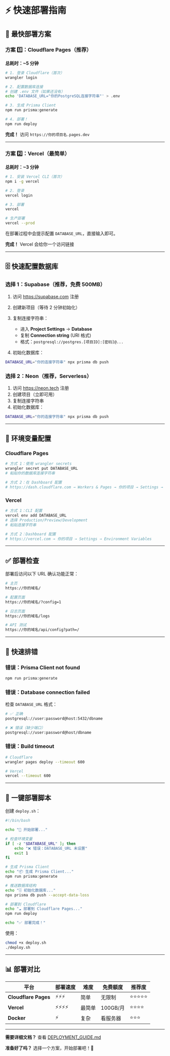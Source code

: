 # ⚡ 快速部署指南

## 🎯 最快部署方案

### 方案 1️⃣：Cloudflare Pages（推荐）

**总耗时：~5 分钟**

```bash
# 1. 登录 Cloudflare（首次）
wrangler login

# 2. 配置数据库连接
# 创建 .env 文件（如果还没有）
echo 'DATABASE_URL="你的PostgreSQL连接字符串"' > .env

# 3. 生成 Prisma Client
npm run prisma:generate

# 4. 部署！
npm run deploy
```

**完成！** 访问 `https://你的项目名.pages.dev`

---

### 方案 2️⃣：Vercel（最简单）

**总耗时：~3 分钟**

```bash
# 1. 安装 Vercel CLI（首次）
npm i -g vercel

# 2. 登录
vercel login

# 3. 部署
vercel

# 生产部署
vercel --prod
```

在部署过程中会提示配置 `DATABASE_URL`，直接输入即可。

**完成！** Vercel 会给你一个访问链接

---

## 🗄️ 快速配置数据库

### 选择 1：Supabase（推荐，免费 500MB）

1. 访问 https://supabase.com 注册
2. 创建新项目（等待 2 分钟初始化）
3. 复制连接字符串：
   - 进入 **Project Settings** → **Database**
   - 复制 **Connection string** (URI 格式)
   - 格式：`postgresql://postgres.[项目ID]:[密码]@...`

4. 初始化数据库：
```bash
DATABASE_URL="你的连接字符串" npx prisma db push
```

### 选择 2：Neon（推荐，Serverless）

1. 访问 https://neon.tech 注册
2. 创建项目（立即可用）
3. 复制连接字符串
4. 初始化数据库：
```bash
DATABASE_URL="你的连接字符串" npx prisma db push
```

---

## 🔧 环境变量配置

### Cloudflare Pages

```bash
# 方式 1：使用 wrangler secrets
wrangler secret put DATABASE_URL
# 粘贴你的数据库连接字符串

# 方式 2：在 Dashboard 配置
# https://dash.cloudflare.com → Workers & Pages → 你的项目 → Settings → Environment variables
```

### Vercel

```bash
# 方式 1：CLI 配置
vercel env add DATABASE_URL
# 选择 Production/Preview/Development
# 粘贴连接字符串

# 方式 2：Dashboard 配置
# https://vercel.com → 你的项目 → Settings → Environment Variables
```

---

## ✅ 部署检查

部署后访问以下 URL 确认功能正常：

```bash
# 主页
https://你的域名/

# 配置页面
https://你的域名/?config=1

# 日志页面
https://你的域名/logs

# API 测试
https://你的域名/api/config?path=/
```

---

## 🐛 快速排错

### 错误：Prisma Client not found

```bash
npm run prisma:generate
```

### 错误：Database connection failed

检查 `DATABASE_URL` 格式：
```bash
# ✅ 正确
postgresql://user:password@host:5432/dbname

# ❌ 错误（缺少端口）
postgresql://user:password@host/dbname
```

### 错误：Build timeout

```bash
# Cloudflare
wrangler pages deploy --timeout 600

# Vercel
vercel --timeout 600
```

---

## 🚀 一键部署脚本

创建 `deploy.sh`：

```bash
#!/bin/bash

echo "🚀 开始部署..."

# 检查环境变量
if [ -z "$DATABASE_URL" ]; then
    echo "❌ 错误：DATABASE_URL 未设置"
    exit 1
fi

# 生成 Prisma Client
echo "📦 生成 Prisma Client..."
npm run prisma:generate

# 推送数据库结构
echo "🗄️ 初始化数据库..."
npx prisma db push --accept-data-loss

# 部署到 Cloudflare
echo "☁️ 部署到 Cloudflare Pages..."
npm run deploy

echo "✅ 部署完成！"
```

使用：
```bash
chmod +x deploy.sh
./deploy.sh
```

---

## 📊 部署对比

| 平台 | 部署速度 | 难度 | 免费额度 | 推荐度 |
|------|---------|------|---------|--------|
| **Cloudflare Pages** | ⚡⚡⚡ | 简单 | 无限制 | ⭐⭐⭐⭐⭐ |
| **Vercel** | ⚡⚡⚡⚡ | 最简单 | 100GB/月 | ⭐⭐⭐⭐ |
| **Docker** | ⚡ | 复杂 | 看服务器 | ⭐⭐⭐ |

---

**需要详细文档？** 查看 [DEPLOYMENT_GUIDE.md](./DEPLOYMENT_GUIDE.md)

**准备好了吗？** 选择一个方案，开始部署吧！🚀

